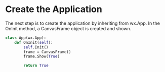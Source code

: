 # Create the Application

The next step is to create the application by inheriting from wx.App. In the OnInit method, a CanvasFrame object is created and shown.

```python
class App(wx.App):
    def OnInit(self):
        self.Init()
        frame = CanvasFrame()
        frame.Show(True)

        return True
```
